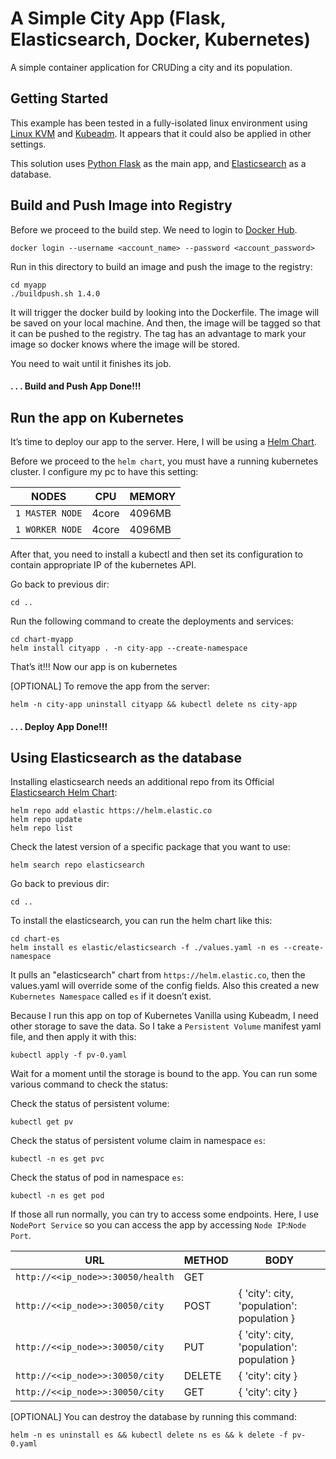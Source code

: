 # A Simple City App (Flask, Elasticsearch, Docker, Kubernetes)

A simple container application for CRUDing a city and its population.

## Getting Started

This example has been tested in a fully-isolated linux environment using [Linux KVM](https://www.linux-kvm.org/page/Downloads) and [Kubeadm](https://kubernetes.io/docs/setup/production-environment/tools/kubeadm/install-kubeadm/). It appears that it could also be applied in other settings.

This solution uses [Python Flask](https://flask.palletsprojects.com/en/2.3.x/installation/) as the main app, and [Elasticsearch](https://www.elastic.co/) as a database.

## Build and Push Image into Registry
Before we proceed to the build step. We need to login to [Docker Hub](https://hub.docker.com).

```shell
docker login --username <account_name> --password <account_password>
```

Run in this directory to build an image and push the image to the registry:

```shell
cd myapp
./buildpush.sh 1.4.0
```

It will trigger the docker build by looking into the Dockerfile. The image will be saved on your local machine. And then, the image will be tagged so that it can be pushed to the registry. The tag has an advantage to mark your image so docker knows where the image will be stored.

You need to wait until it finishes its job.

#### . . . Build and Push App Done!!!

## Run the app on Kubernetes

It’s time to deploy our app to the server. Here, I will be using a [Helm Chart](https://helm.sh).

Before we proceed to the `helm chart`, you must have a running kubernetes cluster. I configure my pc to have this setting:

| NODES                 | CPU      | MEMORY    |
|-----------------------|----------|-----------|
| `1 MASTER NODE`       | 4core    | 4096MB    |
| `1 WORKER NODE`       | 4core    | 4096MB    |


After that, you need to install a kubectl and then set its configuration to contain appropriate IP of the kubernetes API.

Go back to previous dir:

```
cd ..
```

Run the following command to create the deployments and services:

```
cd chart-myapp
helm install cityapp . -n city-app --create-namespace
```

That’s it!!! Now our app is on kubernetes

[OPTIONAL] To remove the app from the server:

```
helm -n city-app uninstall cityapp && kubectl delete ns city-app
```

#### . . . Deploy App Done!!!

## Using Elasticsearch as the database

Installing elasticsearch needs an additional repo from its Official [Elasticsearch Helm Chart](https://artifacthub.io/packages/helm/elastic/elasticsearch):

```
helm repo add elastic https://helm.elastic.co
helm repo update
helm repo list
```

Check the latest version of a specific package that you want to use:

```
helm search repo elasticsearch
```

Go back to previous dir:

```
cd ..
```

To install the elasticsearch, you can run the helm chart like this:

```
cd chart-es
helm install es elastic/elasticsearch -f ./values.yaml -n es --create-namespace
```

It pulls an "elasticsearch" chart from `https://helm.elastic.co`, then the values.yaml will override some of the config fields. Also this created a new `Kubernetes Namespace` called `es` if it doesn’t exist.

Because I run this app on top of Kubernetes Vanilla using Kubeadm, I need other storage to save the data. So I take a `Persistent Volume` manifest yaml file, and then apply it with this:

```
kubectl apply -f pv-0.yaml 
```

Wait for a moment until the storage is bound to the app. You can run some various command to check the status:

Check the status of persistent volume:

```
kubectl get pv
```

Check the status of persistent volume claim in namespace `es`:

```
kubectl -n es get pvc
```

Check the status of pod in namespace `es`:

```
kubectl -n es get pod
```

If those all run normally, you can try to access some endpoints. Here, I use `NodePort Service` so you can access the app by accessing `Node IP`:`Node Port`.

| URL                                | METHOD      | BODY                                       |
|------------------------------------|-------------|--------------------------------------------|
| `http://<<ip_node>>:30050/health`  | GET         |                                            |
| `http://<<ip_node>>:30050/city`    | POST        | { 'city': city, 'population': population } |
| `http://<<ip_node>>:30050/city`    | PUT         | { 'city': city, 'population': population } |
| `http://<<ip_node>>:30050/city`    | DELETE      | { 'city': city }                           |
| `http://<<ip_node>>:30050/city`    | GET         | { 'city': city }                           |


[OPTIONAL] You can destroy the database by running this command:

```
helm -n es uninstall es && kubectl delete ns es && k delete -f pv-0.yaml
```
